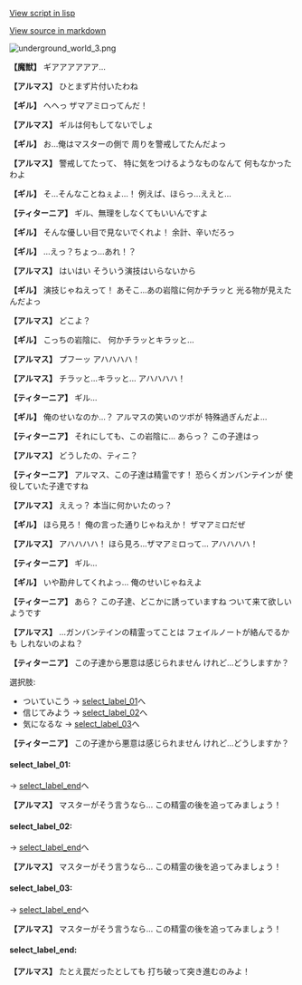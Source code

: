 [View script in lisp](../scripts/101004023.txt)

[View source in markdown](101004023.md)

![underground_world_3.png](../images/backgrounds/underground_world_3.png)

**【魔獣】**
ギアアアアアア…

**【アルマス】**
ひとまず片付いたわね

**【ギル】**
へへっ
ザマアミロってんだ！

**【アルマス】**
ギルは何もしてないでしょ

**【ギル】**
お…俺はマスターの側で
周りを警戒してたんだよっ

**【アルマス】**
警戒してたって、
特に気をつけるようなものなんて
何もなかったわよ

**【ギル】**
そ…そんなことねぇよ…！
例えば、ほらっ…ええと…

**【ティターニア】**
ギル、無理をしなくてもいいんですよ

**【ギル】**
そんな優しい目で見ないでくれよ！
余計、辛いだろっ

**【ギル】**
…えっ？ちょっ…あれ！？

**【アルマス】**
はいはい
そういう演技はいらないから

**【ギル】**
演技じゃねえって！
あそこ…あの岩陰に何かチラッと
光る物が見えたんだよっ

**【アルマス】**
どこよ？

**【ギル】**
こっちの岩陰に、
何かチラッとキラッと…

**【アルマス】**
プフーッ
アハハハハ！

**【アルマス】**
チラッと…キラッと…
アハハハハ！

**【ティターニア】**
ギル…

**【ギル】**
俺のせいなのか…？
アルマスの笑いのツボが
特殊過ぎんだよ…

**【ティターニア】**
それにしても、この岩陰に…
あらっ？
この子達はっ

**【アルマス】**
どうしたの、ティニ？

**【ティターニア】**
アルマス、この子達は精霊です！
恐らくガンバンテインが
使役していた子達ですね

**【アルマス】**
ええっ？
本当に何かいたのっ？

**【ギル】**
ほら見ろ！
俺の言った通りじゃねえか！
ザマアミロだぜ

**【アルマス】**
アハハハハ！
ほら見ろ…ザマアミロって…
アハハハハ！

**【ティターニア】**
ギル…

**【ギル】**
いや勘弁してくれよっ…
俺のせいじゃねえよ

**【ティターニア】**
あら？
この子達、どこかに誘っていますね
ついて来て欲しいようです

**【アルマス】**
…ガンバンテインの精霊ってことは
フェイルノートが絡んでるかも
しれないのよね？

**【ティターニア】**
この子達から悪意は感じられません
けれど…どうしますか？

選択肢:
- ついていこう → [select_label_01](#select_label_01)へ
- 信じてみよう → [select_label_02](#select_label_02)へ
- 気になるな → [select_label_03](#select_label_03)へ


**【ティターニア】**
この子達から悪意は感じられません
けれど…どうしますか？

#### select_label_01:
 → [select_label_end](#select_label_end)へ

**【アルマス】**
マスターがそう言うなら…
この精霊の後を追ってみましょう！

#### select_label_02:
 → [select_label_end](#select_label_end)へ

**【アルマス】**
マスターがそう言うなら…
この精霊の後を追ってみましょう！

#### select_label_03:
 → [select_label_end](#select_label_end)へ

**【アルマス】**
マスターがそう言うなら…
この精霊の後を追ってみましょう！

#### select_label_end:

**【アルマス】**
たとえ罠だったとしても
打ち破って突き進むのみよ！